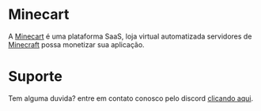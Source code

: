 # Minecart
A <a href="https://minecart.com.br" target="_blank">Minecart</a> é uma plataforma SaaS, loja virtual automatizada servidores de <a href="https://www.minecraft.net/" target="_blank">Minecraft</a> possa monetizar sua aplicação.

# Suporte
Tem alguma duvida? entre em contato conosco pelo discord <a href="https://discord.snowdev.com.br" target="_blank">clicando aqui</a>.
